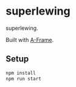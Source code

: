 # superlewing

superlewing.

Built with [A-Frame](https://aframe.io).

## Setup

```sh
npm install
npm run start
```
